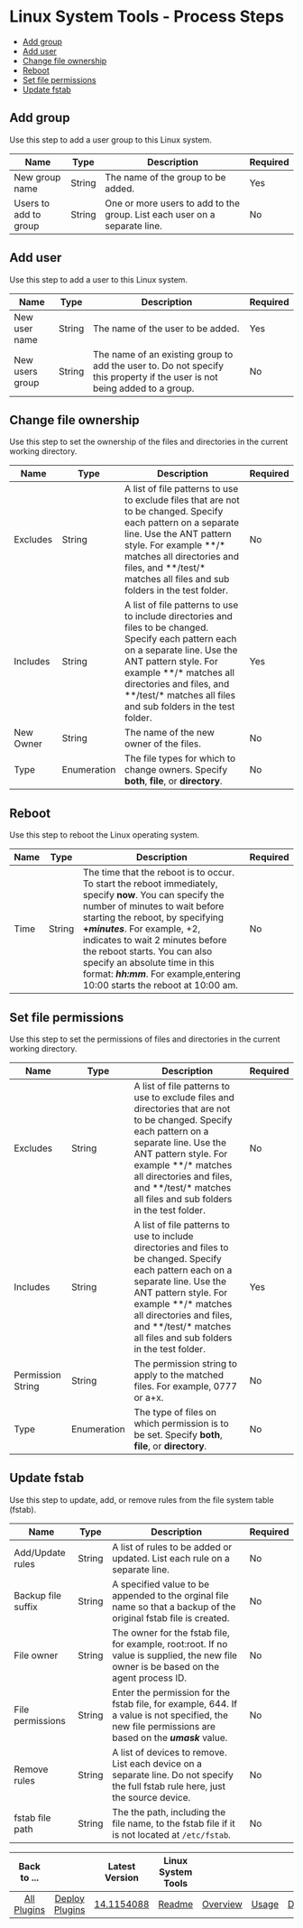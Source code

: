 
# Linux System Tools - Process Steps

* [Add group](#add_group)
* [Add user](#add_user)
* [Change file ownership](#change_file_ownership)
* [Reboot](#reboot)
* [Set file permissions](#set_file_permissions)
* [Update fstab](#update_fstab)


## Add group

Use this step to add a user group to this Linux system.


| Name | Type | Description                                                                                                          | Required |
| ---- | ---- | -------------------------------------------------------------------------------------------------------------------- | -------- |
| New group name | String | The name of the group to be added. | Yes |
| Users to add to group | String | One or more users to add to the group. List each user on a separate line. | No |

## Add user

Use this step to add a user to this Linux system.


| Name | Type | Description                                                                                                          | Required |
| ---- | ---- | -------------------------------------------------------------------------------------------------------------------- | -------- |
| New user name | String | The name of the user to be added. | Yes |
| New users group | String | The name of an existing group to add the user to. Do not specify this property if the user is not being added to a group. | No |

## Change file ownership

Use this step to set the ownership of the files and directories in the current working directory.


| Name | Type | Description                                                                                                          | Required |
| ---- | ---- | -------------------------------------------------------------------------------------------------------------------- | -------- |
| Excludes | String | A list of file patterns to use to exclude files that are not to be changed. Specify each pattern on a separate line. Use the ANT pattern style. For example \*\*/\* matches all directories and files, and \*\*/test/\* matches all files and sub folders in the test folder. | No |
| Includes | String | A list of file patterns to use to include directories and files to be changed. Specify each pattern each on a separate line. Use the ANT pattern style. For example \*\*/\* matches all directories and files, and \*\*/test/\* matches all files and sub folders in the test folder. | Yes |
| New Owner | String | The name of the new owner of the files. | No |
| Type | Enumeration | The file types for which to change owners. Specify **both**, **file**, or **directory**. | No |

## Reboot

Use this step to reboot the Linux operating system.


| Name | Type | Description                                                                                                          | Required |
| ---- | ---- | -------------------------------------------------------------------------------------------------------------------- | -------- |
| Time | String | The time that the reboot is to occur. To start the reboot immediately, specify **now**. You can specify the number of minutes to wait before starting the reboot, by specifying **+*minutes***. For example, +2, indicates to wait 2 minutes before the reboot starts. You can also specify an absolute time in this format: ***hh:mm***. For example,entering 10:00 starts the reboot at 10:00 am. | No |

## Set file permissions

Use this step to set the permissions of files and directories in the current working directory.


| Name | Type | Description                                                                                                          | Required |
| ---- | ---- | -------------------------------------------------------------------------------------------------------------------- | -------- |
| Excludes | String | A list of file patterns to use to exclude files and directories that are not to be changed. Specify each pattern on a separate line. Use the ANT pattern style. For example \*\*/\* matches all directories and files, and \*\*/test/\* matches all files and sub folders in the test folder. | No |
| Includes | String | A list of file patterns to use to include directories and files to be changed. Specify each pattern each on a separate line. Use the ANT pattern style. For example \*\*/\* matches all directories and files, and \*\*/test/\* matches all files and sub folders in the test folder. | Yes |
| Permission String | String | The permission string to apply to the matched files. For example, 0777 or a+x. | No |
| Type | Enumeration | The type of files on which permission is to be set. Specify **both**, **file**, or **directory**. | No |

## Update fstab

Use this step to update, add, or remove rules from the file system table (fstab).


| Name | Type | Description                                                                                                          | Required |
| ---- | ---- | -------------------------------------------------------------------------------------------------------------------- | -------- |
| Add/Update rules | String | A list of rules to be added or updated. List each rule on a separate line. | No |
| Backup file suffix | String | A specified value to be appended to the orginal file name so that a backup of the original fstab file is created. | No |
| File owner | String | The owner for the fstab file, for example, root:root. If no value is supplied, the new file owner is be based on the agent process ID. | No |
| File permissions | String | Enter the permission for the fstab file, for example, 644. If a value is not specified, the new file permissions are based on the ***umask*** value. | No |
| Remove rules | String | A list of devices to remove. List each device on a separate line. Do not specify the full fstab rule here, just the source device. | No |
| fstab file path | String | The the path, including the file name, to the fstab file if it is not located at `/etc/fstab`. | No |



|Back to ...||Latest Version|Linux System Tools ||||
| :---: | :---: | :---: | :---: | :---: | :---: | :---: |
|[All Plugins](../../index.md)|[Deploy Plugins](../README.md)|[14.1154088](https://raw.githubusercontent.com/UrbanCode/IBM-UCD-PLUGINS/main/files/LinuxSystemTools/ucd-LinuxSystemTools-14.1154088.zip)|[Readme](README.md)|[Overview](overview.md)|[Usage](usage.md)|[Downloads](downloads.md)|
